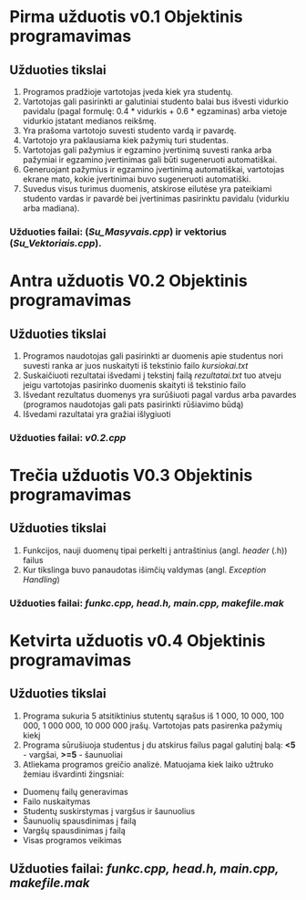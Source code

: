 # Pirma užduotis v0.1 Objektinis programavimas

## Užduoties tikslai

1. Programos pradžioje vartotojas įveda kiek yra studentų.
2. Vartotojas gali pasirinkti ar galutiniai studento balai bus išvesti vidurkio pavidalu (pagal formulę: 0.4 * vidurkis + 0.6 * egzaminas) arba vietoje vidurkio įstatant medianos reikšmę.
3. Yra prašoma vartotojo suvesti studento vardą ir pavardę.
4. Vartotojo yra paklausiama kiek pažymių turi studentas.
5. Vartotojas gali pažymius ir egzamino įvertinimą suvesti ranka arba pažymiai ir egzamino įvertinimas gali būti sugeneruoti automatiškai.
6. Generuojant pažymius ir egzamino įvertinimą automatiškai, vartotojas ekrane mato, kokie įvertinimai buvo sugeneruoti automatiški.
7. Suvedus visus turimus duomenis, atskirose eilutėse yra pateikiami studento vardas ir pavardė bei įvertinimas pasirinktu pavidalu (vidurkiu arba madiana).

### Užduoties failai: (*Su_Masyvais.cpp*) ir vektorius (*Su_Vektoriais.cpp*).

# Antra užduotis V0.2 Objektinis programavimas

## Užduoties tikslai

1. Programos naudotojas gali pasirinkti ar duomenis apie studentus nori suvesti ranka ar juos nuskaityti iš tekstinio failo *kursiokai.txt*
2. Suskaičiuoti rezultatai išvedami į tekstinį failą *rezultatai.txt* tuo atveju jeigu vartotojas pasirinko duomenis skaityti iš tekstinio failo
3. Išvedant rezultatus duomenys yra surūšiuoti pagal vardus arba pavardes (programos naudotojas gali pats pasirinkti rūšiavimo būdą)
4. Išvedami razultatai yra gražiai išlygiuoti

### Užduoties failai: *v0.2.cpp*

# Trečia užduotis V0.3 Objektinis programavimas

## Užduoties tikslai

1. Funkcijos, nauji duomenų tipai perkelti į antraštinius (angl. *header* (.h)) failus
2. Kur tikslinga buvo panaudotas išimčių valdymas (angl. *Exception Handling*)

### Užduoties failai: *funkc.cpp, head.h, main.cpp, makefile.mak*

# Ketvirta užduotis v0.4 Objektinis programavimas

## Užduoties tikslai
1. Programa sukuria 5 atsitiktinius stutentų sąrašus iš 1 000, 10 000, 100 000, 1 000 000, 10 000 000 įrašų. Vartotojas pats pasirenka pažymių kiekį
2. Programa sūrušiuoja studentus į du atskirus failus pagal galutinį balą: **<5** - vargšai, **>=5** - šaunuoliai
3. Atliekama programos greičio analizė. Matuojama kiek laiko užtruko žemiau išvardinti žingsniai:
- Duomenų failų generavimas
- Failo nuskaitymas
- Studentų suskirstymas į vargšus ir šaunuolius
- Šaunuolių spausdinimas į failą
- Vargšų spausdinimas į failą
- Visas programos veikimas

## Užduoties failai:  *_funkc.cpp, head.h, main.cpp, makefile.mak_*
